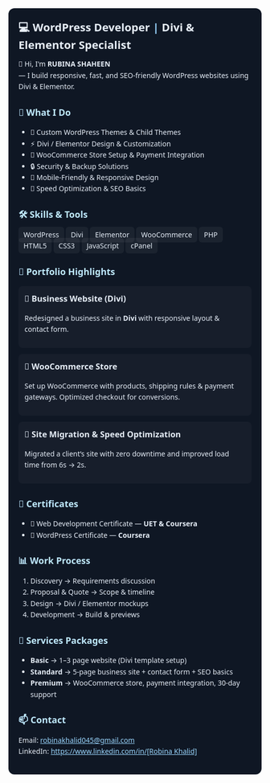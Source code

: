 <div style="font-family:system-ui, -apple-system, 'Segoe UI', Roboto, Arial; background:#0f1724; color:#e6eef8; line-height:1.6; padding:20px; border-radius:12px;">

  <h1 style="font-size:22px; margin:0 0 10px;">💻 WordPress Developer <span style="color:#9bd7ff;">|</span> Divi & Elementor Specialist</h1>
  <p style="margin:0 0 20px;">👋 Hi, I'm <strong>RUBINA SHAHEEN</strong><br> — I build responsive, fast, and SEO-friendly WordPress websites using Divi & Elementor.</p>

  <h2 style="color:#bfe9ff; font-size:18px;">🚀 What I Do</h2>
  <ul>
    <li>🎨 Custom WordPress Themes & Child Themes</li>
    <li>⚡ Divi / Elementor Design & Customization</li>
    <li>🛒 WooCommerce Store Setup & Payment Integration</li>
    <li>🔒 Security & Backup Solutions</li>
    <li>📱 Mobile-Friendly & Responsive Design</li>
    <li>🚀 Speed Optimization & SEO Basics</li>
  </ul>

  <h2 style="color:#bfe9ff; font-size:18px;">🛠️ Skills & Tools</h2>
  <p>
    <span style="padding:6px 10px; background:rgba(255,255,255,0.05); border-radius:6px;">WordPress</span>
    <span style="padding:6px 10px; background:rgba(255,255,255,0.05); border-radius:6px;">Divi</span>
    <span style="padding:6px 10px; background:rgba(255,255,255,0.05); border-radius:6px;">Elementor</span>
    <span style="padding:6px 10px; background:rgba(255,255,255,0.05); border-radius:6px;">WooCommerce</span>
    <span style="padding:6px 10px; background:rgba(255,255,255,0.05); border-radius:6px;">PHP</span>
    <span style="padding:6px 10px; background:rgba(255,255,255,0.05); border-radius:6px;">HTML5</span>
    <span style="padding:6px 10px; background:rgba(255,255,255,0.05); border-radius:6px;">CSS3</span>
    <span style="padding:6px 10px; background:rgba(255,255,255,0.05); border-radius:6px;">JavaScript</span>
    <span style="padding:6px 10px; background:rgba(255,255,255,0.05); border-radius:6px;">cPanel</span>
  </p>

  <h2 style="color:#bfe9ff; font-size:18px;">📂 Portfolio Highlights</h2>
  <div style="margin-bottom:12px; padding:12px; background:rgba(255,255,255,0.03); border-radius:8px;">
    <h3 style="margin:0 0 8px;">🔹 Business Website (Divi)</h3>
    <p>Redesigned a business site in <strong>Divi</strong> with responsive layout & contact form.</p>
  </div>

  <div style="margin-bottom:12px; padding:12px; background:rgba(255,255,255,0.03); border-radius:8px;">
    <h3 style="margin:0 0 8px;">🔹 WooCommerce Store</h3>
    <p>Set up WooCommerce with products, shipping rules & payment gateways. Optimized checkout for conversions.</p>
  </div>

  <div style="padding:12px; background:rgba(255,255,255,0.03); border-radius:8px;">
    <h3 style="margin:0 0 8px;">🔹 Site Migration & Speed Optimization</h3>
    <p>Migrated a client’s site with zero downtime and improved load time from 6s → 2s.</p>
  </div>

  <h2 style="color:#bfe9ff; font-size:18px;">📜 Certificates</h2>
  <ul>
    <li>🏅 Web Development Certificate — <strong>UET & Coursera </strong></li>
    <li>🏅 WordPress Certificate — <strong>Coursera</strong></li>

  </ul>

  <h2 style="color:#bfe9ff; font-size:18px;">📊 Work Process</h2>
  <ol>
    <li>Discovery → Requirements discussion</li>
    <li>Proposal & Quote → Scope & timeline</li>
    <li>Design → Divi / Elementor mockups</li>
    <li>Development → Build & previews</li>
  </ol>

  <h2 style="color:#bfe9ff; font-size:18px;">💼 Services Packages</h2>
  <ul>
    <li><strong>Basic</strong> → 1–3 page website (Divi template setup)</li>
    <li><strong>Standard</strong> → 5-page business site + contact form + SEO basics</li>
    <li><strong>Premium</strong> → WooCommerce store, payment integration, 30-day support</li>
  </ul>

<h2 style="color:#bfe9ff; font-size:18px;">📫 Contact</h2>
<p>
  Email: <a href="mailto:robinakhalid045@gmail.com" style="color:#9bd7ff;">robinakhalid045@gmail.com</a><br>
  LinkedIn: <a href="https://www.linkedin.com/in/Robina Khalid" style="color:#9bd7ff;">https://www.linkedin.com/in/[Robina Khalid]</a>
</p>


</div>
